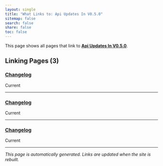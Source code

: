 ```yaml
---
layout: single
title: "What Links to: Api Updates In V0.5.0"
sitemap: false
search: false
share: false
toc: false
---
```


This page shows all pages that link to **[Api Updates In V0.5.0](/API-Updates-in-v0.5.0)**.

## Linking Pages (3)

### [Changelog](/vendor/bundle/ruby/3.1.0/gems/concurrent-ruby-1.2.3/CHANGELOG/)

Current

---

### [Changelog](/vendor/bundle/ruby/3.1.0/gems/concurrent-ruby-1.3.1/CHANGELOG/)

Current

---

### [Changelog](/vendor/bundle/ruby/3.1.0/gems/concurrent-ruby-1.3.5/CHANGELOG/)

Current

---


*This page is automatically generated. Links are updated when the site is rebuilt.*
